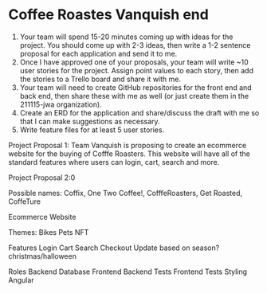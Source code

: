# Coffee Roastes Vanquish end
1. Your team will spend 15-20 minutes coming up with ideas for the project. You should come up with 2-3 ideas, then write a 1-2 sentence proposal for each application and send it to me.
3. Once I have approved one of your proposals, your team will write ~10 user stories for the project. Assign point values to each story, then add the stories to a Trello board and share it with me.
4. Your team will need to create GitHub repositories for the front end and back end, then share these with me as well (or just create them in the 211115-jwa organization).
5. Create an ERD for the application and share/discuss the draft with me so that I can make suggestions as necessary.
6. Write feature files for at least 5 user stories.

Project Proposal 1: Team Vanquish is proposing to create an ecommerce website for the buying of Cofffe Roasters. This website will have all of the standard features where users can login, cart, search and more.

Project Proposal 2:0

Possible names: Coffix, One Two Coffee!, CofffeRoasters, Get Roasted, CoffeTure


Ecommerce Website

Themes:
Bikes
Pets
NFT

Features
Login
Cart
Search
Checkout
Update based on season? christmas/halloween


Roles
Backend
Database
Frontend
Backend Tests
Frontend Tests
Styling
Angular

